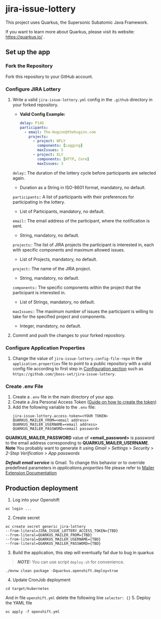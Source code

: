 # jira-issue-lottery

This project uses Quarkus, the Supersonic Subatomic Java Framework.

If you want to learn more about Quarkus, please visit its website: https://quarkus.io/ .

## Set up the app

### Fork the Repository
Fork this repository to your GitHub account.

### Configure JIRA Lottery
1. Write a valid `jira-issue-lottery.yml` config in the `.github` directory in your forked repository.
    - **Valid Config Example:**
      ```yaml
      delay: P14D
      participants:
        - email: The-Huginn@thehuginn.com
          projects:
            - project: WFLY
              components: [Logging]
              maxIssues: 5
            - project: ELY
              components: [HTTP, Core]
              maxIssues: 3
      ```
   `delay`::
   The duration of the lottery cycle before participants are selected again.
   + Duration as a String in ISO-8601 format, mandatory, no default.
   
   `participants`::
   A list of participants with their preferences for participating in the lottery.
   + List of Participants, mandatory, no default.
   
   `email`::
   The email address of the participant, where the notification is sent.
   + String, mandatory, no default.
   
   `projects`::
   The list of JIRA projects the participant is interested in, each with specific components and maximum allowed issues.
   + List of Projects, mandatory, no default.
   
   `project`::
   The name of the JIRA project.
   + String, mandatory, no default.
   
   `components`::
   The specific components within the project that the participant is interested in.
   + List of Strings, mandatory, no default.
   
   `maxIssues`::
   The maximum number of issues the participant is willing to take for the specified project and components.
   + Integer, mandatory, no default.


2. Commit and push the changes to your forked repository.

### Configure Application Properties
1. Change the value of `jira-issue-lottery.config-file-repo` in the `application.properties` file to point to a public repository with a valid config file according to first step in [Configuration section](#configure-jira-lottery) such as `https://github.com/jboss-set/jira-issue-lottery`.

### Create .env File
1. Create a `.env` file in the main directory of your app.
2. Create a Jira Personal Access Token ([Guide on how to create the token](https://confluence.atlassian.com/enterprise/using-personal-access-tokens-1026032365.html))
3. Add the following variable to the `.env` file:
   ```env
   jira-issue-lottery.access-token=<YOUR TOKEN>
   QUARKUS_MAILER_FROM=<email address>
   QUARKUS_MAILER_USERNAME=<email address>
   QUARKUS_MAILER_PASSWORD=<email password>

**QUARKUS_MAILER_PASSWORD**
value of **<email_password>** is password to the email address corresponding to **QUARKUS_MAILER_USERNAME**. **Note** You probably want to generate it using _Gmail_ > _Settings_ > _Security_ > _2-Step Verification_ > _App passwords_

***Default email service***
is Gmail. To change this behavior or to override predefined parameters in _applications.properties_ file please refer to [Mailer Extension Documentation](https://quarkus.io/guides/mailer-reference#popular)
   
## Production deployment
1. Log into your Openshift
```shell
oc login ...
```
2. Create secret
```shell
oc create secret generic jira-lottery
--from-literal=JIRA_ISSUE_LOTTERY_ACCESS_TOKEN={TBD}
--from-literal=QUARKUS_MAILER_FROM={TBD}
--from-literal=QUARKUS_MAILER_USERNAME={TBD}
--from-literal=QUARKUS_MAILER_PASSWORD={TBD}
```
3. Build the application, this step will eventually fail due to bug in quarkus
> **_NOTE:_**  You can use script `deploy.sh` for convenience.
```shell
./mvnw clean package -Dquarkus.openshift.deploy=true
```
4. Update CronJob deployment
```shell
cd target/kubernetes
```
And in file `openshift.yml` delete the following line `selector: {}`
5. Deploy the YAML file
```shell
oc apply -f openshift.yml
```